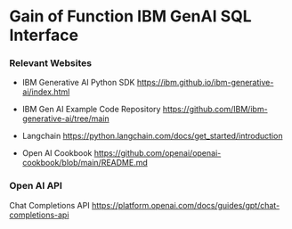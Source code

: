 # Gain of Function IBM GenAI SQL Interface

### Relevant Websites
- IBM Generative AI Python SDK https://ibm.github.io/ibm-generative-ai/index.html

- IBM Gen AI Example Code Repository https://github.com/IBM/ibm-generative-ai/tree/main

- Langchain https://python.langchain.com/docs/get_started/introduction

- Open AI Cookbook https://github.com/openai/openai-cookbook/blob/main/README.md

### Open AI API
Chat Completions API https://platform.openai.com/docs/guides/gpt/chat-completions-api
